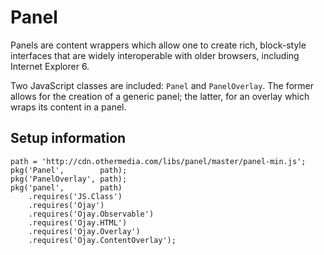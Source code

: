 Panel
=====

Panels are content wrappers which allow one to create rich, block-style
interfaces that are widely interoperable with older browsers, including
Internet Explorer 6.

Two JavaScript classes are included: `Panel` and `PanelOverlay`. The former
allows for the creation of a generic panel; the latter, for an overlay which
wraps its content in a panel.


Setup information
-----------------

    path = 'http://cdn.othermedia.com/libs/panel/master/panel-min.js';
    pkg('Panel',        path);
    pkg('PanelOverlay', path);
    pkg('panel',        path)
        .requires('JS.Class')
        .requires('Ojay')
        .requires('Ojay.Observable')
        .requires('Ojay.HTML')
        .requires('Ojay.Overlay')
        .requires('Ojay.ContentOverlay');
